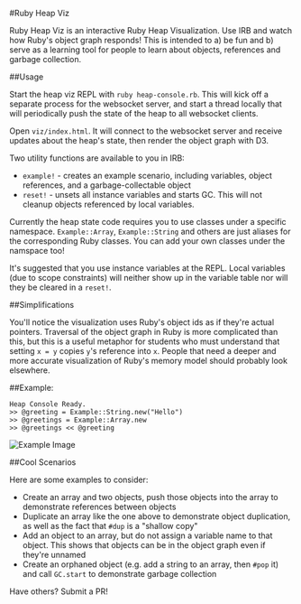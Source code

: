 #Ruby Heap Viz

Ruby Heap Viz is an interactive Ruby Heap Visualization. Use IRB and watch how Ruby's object graph responds! This is intended to a) be fun and b) serve as a learning tool for people to learn about objects, references and garbage collection.

##Usage

Start the heap viz REPL with `ruby heap-console.rb`. This will kick off a separate process for the websocket server, and start a thread locally that will periodically push the state of the heap to all websocket clients.

Open `viz/index.html`. It will connect to the websocket server and receive updates about the heap's state, then render the object graph with D3.

Two utility functions are available to you in IRB:

 * `example!` - creates an example scenario, including variables, object references, and a garbage-collectable object
 * `reset!` - unsets all instance variables and starts GC. This will not cleanup objects referenced by local variables.

Currently the heap state code requires you to use classes under a specific namespace. `Example::Array`, `Example::String` and others are just aliases for the corresponding Ruby classes. You can add your own classes under the namspace too!

It's suggested that you use instance variables at the REPL. Local variables (due to scope constraints) will neither show up in the variable table nor will they be cleared in a `reset!`.

##Simplifications

You'll notice the visualization uses Ruby's object ids as if they're actual pointers. Traversal of the object graph in Ruby is more complicated than this, but this is a useful metaphor for students who must understand that setting `x = y` copies `y`'s reference into `x`. People that need a deeper and more accurate visualization of Ruby's memory model should probably look elsewhere.

##Example:

```
Heap Console Ready.
>> @greeting = Example::String.new("Hello")
>> @greetings = Example::Array.new
>> @greetings << @greeting
```

![Example Image](http://i.imgur.com/LfXh8iq.png)

##Cool Scenarios

Here are some examples to consider:

 * Create an array and two objects, push those objects into the array to demonstrate references between objects
 * Duplicate an array like the one above to demonstrate object duplication, as well as the fact that `#dup` is a "shallow copy"
 * Add an object to an array, but do not assign a variable name to that object. This shows that objects can be in the object graph even if they're unnamed
 * Create an orphaned object (e.g. add a string to an array, then `#pop` it) and call `GC.start` to demonstrate garbage collection

Have others? Submit a PR!
